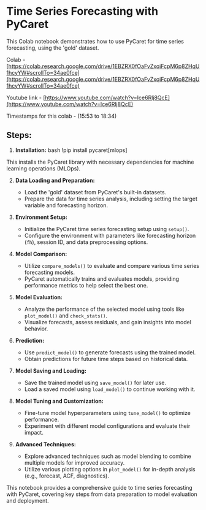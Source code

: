 # Time Series Forecasting with PyCaret

This Colab notebook demonstrates how to use PyCaret for time series forecasting, using the 'gold' dataset.

Colab - [https://colab.research.google.com/drive/1EBZRX0fOaFvZxqiFcpM6p8ZHqU1hcyYW#scrollTo=34ae0fce](https://colab.research.google.com/drive/1EBZRX0fOaFvZxqiFcpM6p8ZHqU1hcyYW#scrollTo=34ae0fce)

Youtube link - [https://www.youtube.com/watch?v=Ice6Rlj8QcE](https://www.youtube.com/watch?v=Ice6Rlj8QcE)

Timestamps for this colab - (15:53 to 18:34)

## Steps:

1. **Installation:**
bash !pip install pycaret[mlops]

This installs the PyCaret library with necessary dependencies for machine learning operations (MLOps).

2. **Data Loading and Preparation:**
   - Load the 'gold' dataset from PyCaret's built-in datasets.
   - Prepare the data for time series analysis, including setting the target variable and forecasting horizon.

3. **Environment Setup:**
   - Initialize the PyCaret time series forecasting setup using `setup()`.
   - Configure the environment with parameters like forecasting horizon (`fh`), session ID, and data preprocessing options.

4. **Model Comparison:**
   - Utilize `compare_models()` to evaluate and compare various time series forecasting models.
   - PyCaret automatically trains and evaluates models, providing performance metrics to help select the best one.

5. **Model Evaluation:**
   - Analyze the performance of the selected model using tools like `plot_model()` and `check_stats()`.
   - Visualize forecasts, assess residuals, and gain insights into model behavior.

6. **Prediction:**
   - Use `predict_model()` to generate forecasts using the trained model.
   - Obtain predictions for future time steps based on historical data.

7. **Model Saving and Loading:**
   - Save the trained model using `save_model()` for later use.
   - Load a saved model using `load_model()` to continue working with it.

8. **Model Tuning and Customization:**
   - Fine-tune model hyperparameters using `tune_model()` to optimize performance.
   - Experiment with different model configurations and evaluate their impact.

9. **Advanced Techniques:**
   - Explore advanced techniques such as model blending to combine multiple models for improved accuracy.
   - Utilize various plotting options in `plot_model()` for in-depth analysis (e.g., forecast, ACF, diagnostics).

This notebook provides a comprehensive guide to time series forecasting with PyCaret, covering key steps from data preparation to model evaluation and deployment.